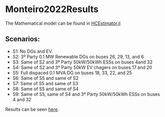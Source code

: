 # Monteiro2022Results

The Mathematical model can be found in [HCEstimator.jl](https://github.com/felipemarkson/HCEstimator.jl)

## Scenarios:

- S1: No DGs and EV.
- S2: 3º Party 0.1 MW Renewable DGs on buses 26, 29, 13, and 6
- S3: Same of S2 and 3º Party 50kW/50kWh ESSs on buses 4and 32
- S4: Same of S2 and 3º Party 50kW EV chagers on buses 17 and 20
- S5: Full dispaced 0.1 MVA DG on buses 18, 33, 22, and 25
- S6: Same of S5 and same of S2
- S7: Same of S5 and same of S3
- S8: Same of S5 and same of S4
- S9: Same of S5, same of S4 and 3º Party 50kW/50kWh ESSs on buses 4 and 32

Results can be seen [here](results/results.pdf).
